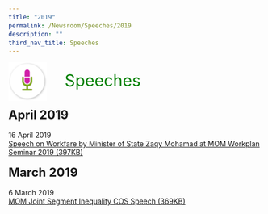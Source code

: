 ```yaml
---
title: "2019"
permalink: /Newsroom/Speeches/2019
description: ""
third_nav_title: Speeches
---
```

<img class="MicIcon" src="/images/icons/ico_speeches.png" align="left"><br><font align="center" color="green" size="+3">&nbsp;&nbsp;&nbsp;&nbsp;Speeches</font><br><br><br>
<font size="+2"><b>April 2019</b></font><br><br>
16 April 2019<br>
[Speech on Workfare by Minister of State Zaqy Mohamad at MOM Workplan Seminar 2019  (397KB)](/files/pdf-speeches/2019/april/Speech%20on%20Workfare%20by%20Minister%20of%20State%20Zaqy%20Mohamad%20at%20MOM%20Workplan%20Seminar%202019.pdf)<br><br>
<font size="+2"><b>March 2019</b></font><br><br>
6 March 2019<br>
[MOM Joint Segment Inequality COS Speech  (369KB)](/files/pdf-speeches/2019/april/MOM%20Joint%20Segment%20Inequality%20COS%20Speech.pdf)
<style>
img.MicIcon {
  height: 15%;
  width: 15%;
}
</style>